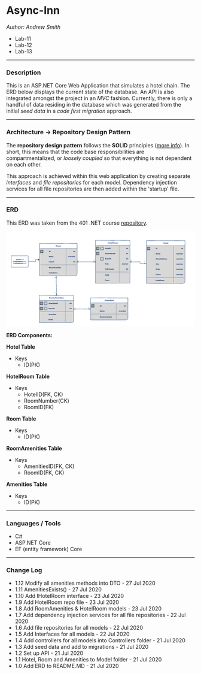 # Async-Inn

*Author: Andrew Smith*

- Lab-11
- Lab-12
- Lab-13

---

### Description 

This is an ASP.NET Core Web Application that simulates a hotel chain. The ERD below displays
the current state of the database. An API is also integrated amongst the project in an *MVC*
fashion. Currently, there is only a handful of data residing in the database which was 
generated from the initial *seed data* in a *code first migration* approach.

---

### Architecture -> Repository Design Pattern

The **repository design pattern** follows the **SOLID** principles 
([more info](https://www.telerik.com/blogs/30-days-of-tdd-day-five-make-your-code-solid)). In short, this
means that the code base responsibilities are compartmentalized, or *loosely coupled* so that everything
is not dependent on each other. 

This approach is achieved within this web application by creating separate *interfaces* and *file repositories* for each
model. Dependency injection services for all file repositories are then added within the 'startup' file.

---

### ERD

This ERD was taken from the 401 .NET course [repository](https://github.com/codefellows/seattle-dotnet-401d11).


![ERD](Assets/ERD.png)


**ERD Components:**

**Hotel Table**
- Keys
  - ID(PK)

**HotelRoom Table**
- Keys
  - HotelID(FK, CK)
  - RoomNumber(CK)
  - RoomID(FK)

**Room Table**
- Keys
  - ID(PK)

**RoomAmenities Table**
- Keys
  - AmenitiesID(FK, CK)
  - RoomID(FK, CK)

**Amenities Table**
- Keys
  - ID(PK)

---

### Languages / Tools

- C#
- ASP.NET Core
- EF (entity framework) Core

---

### Change Log

- 1.12 Modify all amenities methods into DTO - 27 Jul 2020
- 1.11 AmenitiesExists() - 27 Jul 2020
- 1.10 Add IHotelRoom interface - 23 Jul 2020
- 1.9 Add HotelRoom repo file - 23 Jul 2020
- 1.8 Add RoomAmenities & HotelRoom models - 23 Jul 2020
- 1.7 Add dependency injection services for all file repositories - 22 Jul 2020
- 1.6 Add file repositories for all models - 22 Jul 2020
- 1.5 Add Interfaces for all models - 22 Jul 2020
- 1.4 Add controllers for all models into Controllers folder - 21 Jul 2020
- 1.3 Add seed data and add to migrations - 21 Jul 2020
- 1.2 Set up API - 21 Jul 2020
- 1.1 Hotel, Room and Amenities to Model folder - 21 Jul 2020
- 1.0 Add ERD to README.MD - 21 Jul 2020
    

